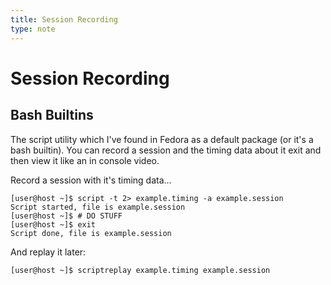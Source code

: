 ```yaml
---
title: Session Recording
type: note
---
```


# Session Recording

## Bash Builtins

The script utility which I've found in Fedora as a default package (or it's a
bash builtin). You can record a session and the timing data about it exit and
then view it like an in console video.

Record a session with it's timing data...

```
[user@host ~]$ script -t 2> example.timing -a example.session
Script started, file is example.session
[user@host ~]$ # DO STUFF
[user@host ~]$ exit
Script done, file is example.session
```

And replay it later:

```
[user@host ~]$ scriptreplay example.timing example.session
```

